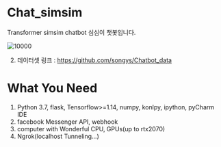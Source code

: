 # Chat_simsim
Transformer simsim chatbot
심심이 챗봇입니다. 


![10000](https://user-images.githubusercontent.com/36034521/69293797-4e116780-0c4d-11ea-975d-f89110a95a42.gif)

2. 데이터셋 링크 : https://github.com/songys/Chatbot_data

# What You Need
1. Python 3.7, flask, Tensorflow>=1.14, numpy, konlpy, ipython, pyCharm IDE
2. facebook Messenger API, webhook
3. computer with Wonderful CPU, GPUs(up to rtx2070)
4. Ngrok(localhost Tunneling...)
